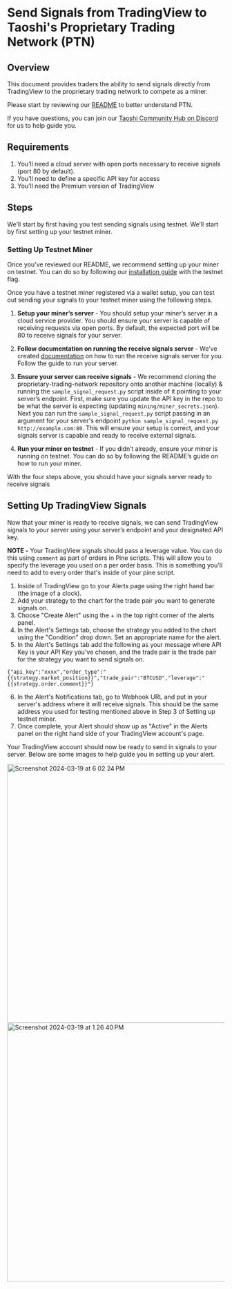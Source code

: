 # Send Signals from TradingView to Taoshi's Proprietary Trading Network (PTN)

## Overview

This document provides traders the ability to send signals directly from TradingView to the proprietary
trading network to compete as a miner.

Please start by reviewing our <a href="https://github.com/taoshidev/proprietary-trading-network">README</a> to better understand PTN.

If you have questions, you can join our <a href="https://discord.gg/MWWqaH3VJU">Taoshi Community Hub on Discord</a>
for us to help guide you.

## Requirements

1. You’ll need a cloud server with open ports necessary to receive signals (port 80 by default).
2. You’ll need to define a specific API key for access
3. You’ll need the Premium version of TradingView

## Steps

We’ll start by first having you test sending signals using testnet. We’ll start by first setting up your testnet miner.

### Setting Up Testnet Miner

Once you’ve reviewed our README, we recommend setting up your miner on testnet. You can do so by
following our <a href = "https://github.com/taoshidev/proprietary-trading-network/blob/main/docs/miner.md">installation guide</a> with the testnet flag.

Once you have a testnet miner registered via a wallet setup, you can test out sending your signals to your
testnet miner using the following steps.

1. **Setup your miner’s server** - You should setup your miner’s server in a cloud service provider. You should ensure
   your server is capable of receiving requests via open ports. By default, the expected port will be 80 to receive
   signals for your server.

2. **Follow documentation on running the receive signals server** - We’ve created <a href="https://github.com/taoshidev/proprietary-trading-network/blob/main/docs/running_signals_server.md">documentation</a> on how to run the receive
   signals server for you. Follow the guide to run your server.

3. **Ensure your server can receive signals** - We recommend cloning the proprietary-trading-network repository onto
   another machine (locally) & running the `sample_signal_request.py` script inside of it pointing to your server’s endpoint. First, make
   sure you update the API key in the repo to be what the server is expecting (updating `mining/miner_secrets.json`). Next you can run
   the `sample_signal_request.py` script passing in an argument for your server's endpoint `python sample_signal_request.py http://example.com:80`. This will ensure your
   setup is correct, and your signals server is capable and ready to receive external signals.

4. **Run your miner on testnet** - If you didn’t already, ensure your miner is running on testnet. You can do so by
   following the README’s guide on how to run your miner.

With the four steps above, you should have your signals server ready to receive signals

## Setting Up TradingView Signals

Now that your miner is ready to receive signals, we can send TradingView signals to your server using your
server’s endpoint and your designated API key.

**NOTE -** Your TradingView signals should pass a leverage value. You can do this using `comment` as part of orders in Pine scripts.
This will allow you to specify the leverage you used on a per order basis. This is something you'll need to add to every
order that's inside of your pine script.

1. Inside of TradingView go to your Alerts page using the right hand bar (the image of a clock).
2. Add your strategy to the chart for the trade pair you want to generate signals on.
3. Choose "Create Alert" using the + in the top right corner of the alerts panel.
4. In the Alert's Settings tab, choose the strategy you added to the chart using the "Condition" drop down. Set an appropriate name for the alert.
5. In the Alert's Settings tab add the following as your message where API Key is your API Key you've chosen, and the trade pair is the trade pair for the strategy you want to send signals on.

```
{"api_key":"xxxx","order_type":"{{strategy.market_position}}","trade_pair":"BTCUSD","leverage":"{{strategy.order.comment}}"}
```

6. In the Alert's Notifications tab, go to Webhook URL and put in your server's address where it will receive signals.
   This should be the same address you used for testing mentioned above in Step 3 of Setting up testnet miner.
7. Once complete, your Alert should show up as "Active" in the Alerts panel on the right hand side of your TradingView
   account's page.

Your TradingView account should now be ready to send in signals to your server. Below are some images to help guide you
in setting up your alert.

<img width="600" alt="Screenshot 2024-03-19 at 6 02 24 PM" src="https://github.com/taoshidev/proprietary-trading-network/assets/68529441/1b6a0198-a875-4881-a7d7-2056d3e02ac2">
<img width="600" alt="Screenshot 2024-03-19 at 1 26 40 PM" src="https://github.com/taoshidev/proprietary-trading-network/assets/68529441/22cfa76f-7a8f-4db9-a9eb-ca5630c39f61">
